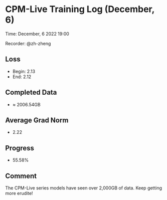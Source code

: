 
# CPM-Live Training Log (December, 6)

Time: December, 6 2022 19:00

Recorder: @zh-zheng

## Loss
- Begin: 2.13
- End: 2.12
	
## Completed Data
- $\approx$ 2006.54GB

## Average Grad Norm
- 2.22

## Progress
- 55.58%

## Comment

The CPM-Live series models have seen over 2,000GB of data. Keep getting more erudite!
